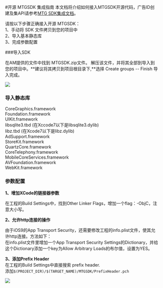 #开源 MTGSDK 集成指南
本文档将介绍如何接入MTGSDK开源代码，广告ID创建及集API请参考[MTG SDK集成文档](http://cdn-adn.rayjump.com/cdn-adn/v2/markdown_v2/index.html?file=sdk-m_sdk-ios&lang=cn)。      

请按以下步骤正确接入开源 MTGSDK：            
1、手动将 SDK 文件拷贝到您的项目中               
2、导入基本静态库      
3、完成参数配置             


###导入SDK

在AM提供的文件中找到 MTGSDK.zip文件。
解压该文件，并将其全部到导入到您的项目中。**建议将其拷贝到项目根目录下,**选择 Create groups -- Finish 导入完成。     
  

![](./addsdk.png)
### 导入静态库

CoreGraphics.framework <br/>
Foundation.framework<br/>
UIKit.framework<br/>
libsqlite3.tbd (在Xccode7以下是libsqlite3.dylib)<br/>
libz.tbd (在Xcode7以下是libz.dylib)<br/>
AdSupport.framework<br/>
StoreKit.framework<br/>
QuartzCore.framework<br/>
CoreTelephony.framework<br/>
MobileCoreServices.framework<br/>
AVFoundation.framework<br/>
WebKit.framework<br/>

### 参数配置
**1、增加XCode的链接器参数**           

在工程的Build Settings中，找到Other Linker Flags，增加一个flag：-ObjC，注意大小写。

**2、允许http连接的操作**         

由于iOS9的App Transport Security，还需要修改工程的info.plist文件，使其允许http连接。方法如下：            
在info.plist文件里增加一个App Transport Security Settings的Dictionary，并给这个Dictionary添加一个key为Allow Arbitrary Loads的布尔值，设置为YES。

**3、添加Prefix Header**      
在工程的Build Settings中直接搜索 prefix header.     
添加`$(PROJECT_DIR)/$(TARGET_NAME)/MTGSDK/PrefixHeader.pch` 

![](./prefixheader.png)


